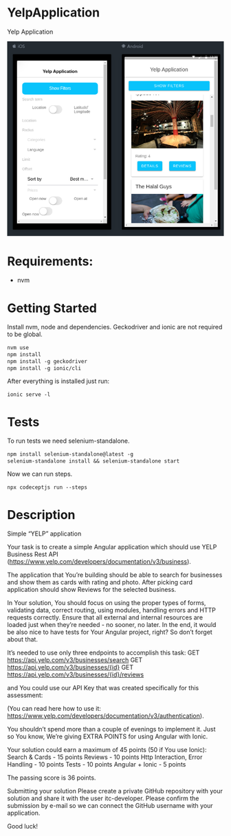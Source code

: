 # YelpApplication
Yelp Application

![Yelp Application](pictures/Screenshot.png)

# Requirements: 
* nvm

# Getting Started
Install nvm, node and dependencies. Geckodriver and ionic are not required to be global.

    nvm use
    npm install
    npm install -g geckodriver
    npm install -g ionic/cli
    
After everything is installed just run:

    ionic serve -l
    
# Tests
To run tests we need selenium-standalone.

    npm install selenium-standalone@latest -g
    selenium-standalone install && selenium-standalone start

Now we can run steps.
    
    npx codeceptjs run --steps

# Description

Simple “YELP” application 

Your task is to create a simple Angular application which should use YELP Business Rest API (https://www.yelp.com/developers/documentation/v3/business).

The application that You’re building should be able to search for businesses and show them as cards with rating and photo. After picking card application should show Reviews for the selected business. 

In Your solution, You should focus on using the proper types of forms, validating data, correct routing, using modules, handling errors and HTTP requests correctly. Ensure that all external and internal resources are loaded just when they’re needed - no sooner, no later.
In the end, it would be also nice to have tests for Your Angular project, right? So don’t forget about that.

It’s needed to use only three endpoints to accomplish this task:
GET https://api.yelp.com/v3/businesses/search
GET https://api.yelp.com/v3/businesses/{id}
GET https://api.yelp.com/v3/businesses/{id}/reviews

and You could use our API Key that was created specifically for this assessment:

(You can read here how to use it: https://www.yelp.com/developers/documentation/v3/authentication).

You shouldn’t spend more than a couple of evenings to implement it. 
Just so You know, We’re giving EXTRA POINTS for using Angular with Ionic.

Your solution could earn a maximum of 45 points (50 if You use Ionic):
Search & Cards - 15 points
Reviews - 10 points
Http Interaction, Error Handling - 10 points
Tests - 10 points
Angular + Ionic - 5 points

The passing score is 36 points.

Submitting your solution
Please create a private GitHub repository with your solution and share it with the user itc-developer. Please confirm the submission by e-mail so we can connect the GitHub username with your application.

Good luck!



